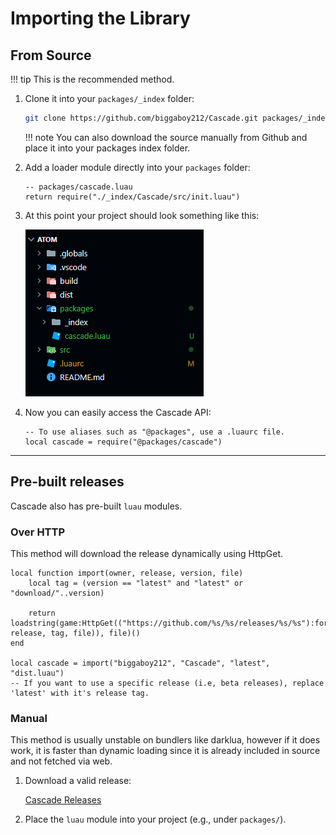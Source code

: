 # Importing the Library

## From Source

!!! tip
    This is the recommended method.

1. Clone it into your `packages/_index` folder:

    ```bash
    git clone https://github.com/biggaboy212/Cascade.git packages/_index/Cascade
    ```

    !!! note
        You can also download the source manually from Github and place it into your packages index folder.

2. Add a loader module directly into your `packages` folder:

    ```luau
    -- packages/cascade.luau
    return require("./_index/Cascade/src/init.luau")
    ```

3. At this point your project should look something like this:

    ![Project Preview](../assets/projectPreview.png)

4. Now you can easily access the Cascade API:

    ```luau
    -- To use aliases such as "@packages", use a .luaurc file.
    local cascade = require("@packages/cascade")
    ```

---

## Pre-built releases

Cascade also has pre-built `luau` modules.

### Over HTTP

This method will download the release dynamically using HttpGet.

```luau
local function import(owner, release, version, file)
    local tag = (version == "latest" and "latest" or "download/"..version)

    return loadstring(game:HttpGet(("https://github.com/%s/%s/releases/%s/%s"):format(owner, release, tag, file)), file)()
end

local cascade = import("biggaboy212", "Cascade", "latest", "dist.luau")
-- If you want to use a specific release (i.e, beta releases), replace 'latest' with it's release tag.
```

### Manual

This method is usually unstable on bundlers like darklua, however if it does work, it is faster than dynamic loading since it is already included in source and not fetched via web.

1. Download a valid release:

    [Cascade Releases](https://github.com/biggaboy212/Cascade/releases)

2. Place the `luau` module into your project (e.g., under `packages/`).
